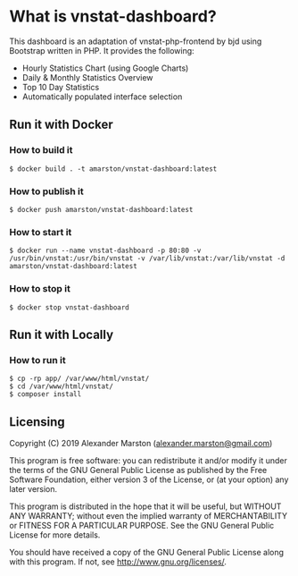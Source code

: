 # What is vnstat-dashboard?
This dashboard is an adaptation of vnstat-php-frontend by bjd using Bootstrap written in PHP. It provides the following:

* Hourly Statistics Chart (using Google Charts)
* Daily & Monthly Statistics Overview
* Top 10 Day Statistics
* Automatically populated interface selection

## Run it with Docker

### How to build it
``$ docker build . -t amarston/vnstat-dashboard:latest``

### How to publish it
``$ docker push amarston/vnstat-dashboard:latest``

### How to start it
``$ docker run --name vnstat-dashboard -p 80:80 -v /usr/bin/vnstat:/usr/bin/vnstat -v /var/lib/vnstat:/var/lib/vnstat -d amarston/vnstat-dashboard:latest``

### How to stop it
``$ docker stop vnstat-dashboard``

## Run it with Locally

### How to run it
```
$ cp -rp app/ /var/www/html/vnstat/
$ cd /var/www/html/vnstat/
$ composer install
```

## Licensing
Copyright (C) 2019 Alexander Marston (alexander.marston@gmail.com)

This program is free software: you can redistribute it and/or modify
it under the terms of the GNU General Public License as published by
the Free Software Foundation, either version 3 of the License, or
(at your option) any later version.

This program is distributed in the hope that it will be useful,
but WITHOUT ANY WARRANTY; without even the implied warranty of
MERCHANTABILITY or FITNESS FOR A PARTICULAR PURPOSE.  See the
GNU General Public License for more details.

You should have received a copy of the GNU General Public License
along with this program.  If not, see <http://www.gnu.org/licenses/>.
